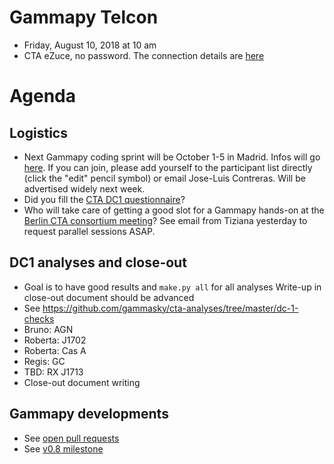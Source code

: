 # Gammapy Telcon

* Friday, August 10, 2018 at 10 am
* CTA eZuce, no password.  The connection details are [here](ezuce.txt)

# Agenda

## Logistics

* Next Gammapy coding sprint will be October 1-5 in Madrid.
  Infos will go [here](..2018-10-01/README.md).
  If you can join, please add yourself to the participant list directly
  (click the "edit" pencil symbol) or email Jose-Luis Contreras.
  Will be advertised widely next week.
* Did you fill the [CTA DC1 questionnaire](https://docs.google.com/forms/d/e/1FAIpQLSdwgYyRpMzmcqcQcHTD-3Um-oybdyZlNfXJOe6iX9t05ufSbg/viewform?c=0&w=1)?
* Who will take care of getting a good slot for a Gammapy hands-on at the [Berlin CTA consortium meeting](https://indico.cta-observatory.org/event/1711/timetable/#20180924)?
  See email from Tiziana yesterday to request parallel sessions ASAP.
  
## DC1 analyses and close-out

* Goal is to have good results and `make.py all` for all analyses
  Write-up in close-out document should be advanced
* See https://github.com/gammasky/cta-analyses/tree/master/dc-1-checks
* Bruno: AGN
* Roberta: J1702
* Roberta: Cas A
* Regis: GC
* TBD: RX J1713
* Close-out document writing

## Gammapy developments

* See [open pull requests](https://github.com/gammapy/gammapy/pulls)
* See [v0.8 milestone](https://github.com/gammapy/gammapy/milestone/11)

